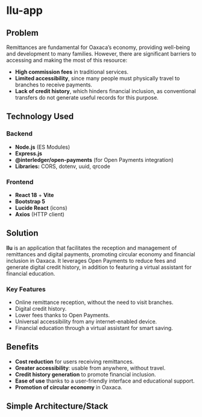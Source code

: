 # Ilu-app

## Problem

Remittances are fundamental for Oaxaca’s economy, providing well-being and development to many families. However, there are significant barriers to accessing and making the most of this resource:

- **High commission fees** in traditional services.  
- **Limited accessibility**, since many people must physically travel to branches to receive payments.  
- **Lack of credit history**, which hinders financial inclusion, as conventional transfers do not generate useful records for this purpose.  

## Technology Used

### Backend
- **Node.js** (ES Modules)  
- **Express.js**  
- **@interledger/open-payments** (for Open Payments integration)  
- **Libraries:** CORS, dotenv, uuid, qrcode  

### Frontend
- **React 18** + **Vite**  
- **Bootstrap 5**  
- **Lucide React** (icons)  
- **Axios** (HTTP client)  

## Solution

**Ilu** is an application that facilitates the reception and management of remittances and digital payments, promoting circular economy and financial inclusion in Oaxaca. It leverages Open Payments to reduce fees and generate digital credit history, in addition to featuring a virtual assistant for financial education.  

### Key Features

- Online remittance reception, without the need to visit branches.  
- Digital credit history.  
- Lower fees thanks to Open Payments.  
- Universal accessibility from any internet-enabled device.  
- Financial education through a virtual assistant for smart saving.  

## Benefits

- **Cost reduction** for users receiving remittances.  
- **Greater accessibility**: usable from anywhere, without travel.  
- **Credit history generation** to promote financial inclusion.  
- **Ease of use** thanks to a user-friendly interface and educational support.  
- **Promotion of circular economy** in Oaxaca.  

## Simple Architecture/Stack


